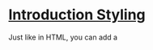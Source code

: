 # [Introduction  Styling](https://svelte.dev/tutorial/styling)

Just like in HTML, you can add a <style> tag to your component. Let's add some styles to the <p> element:

```svelte
<p>This is a paragraph.</p>

<style>
	p {
		color: purple;
		font-family: 'Comic Sans MS', cursive;
		font-size: 2em;
	}
</style>
```

Importantly, these rules are scoped to the component. You won't accidentally change the style of <p> elements elsewhere in your app, as we'll see in the next step.